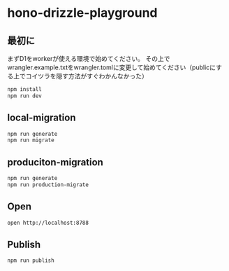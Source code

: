 # hono-drizzle-playground

## 最初に
まずD1をworkerが使える環境で始めてください。
その上でwrangler.example.txtをwrangler.tomlに変更して始めてください（publicにする上でコイツラを隠す方法がすぐわかんなかった）

```bash
npm install
npm run dev
```

## local-migration
```bash
npm run generate
npm run migrate
```

## produciton-migration
```bash
npm run generate
npm run production-migrate
```

## Open
```bash
open http://localhost:8788
```

## Publish
```bash
npm run publish
```
